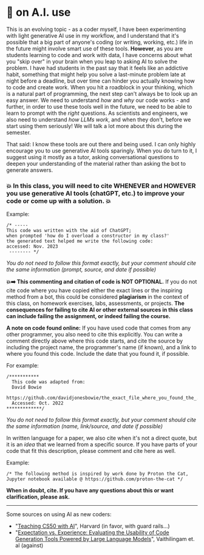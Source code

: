 # 🤖 on A.I. use

This is an evolving topic - as a coder myself, I have been experimenting with light generative AI use in my workflow, and I understand that it's possible that a big part of anyone's coding (or writing, working, etc.) life in the future might involve smart use of these tools. **However**, as you are students learning to code and work with data, I have concerns about what you "skip over" in your brain when you leap to asking AI to solve the problem. I have had students in the past say that it feels like an addictive habit, something that might help you solve a last-minute problem late at night before a deadline, but over time can hinder you actually knowing how to code and create work. When you hit a roadblock in your thinking, which is a natural part of programming, the next step can't always be to look up an easy answer. We need to understand _how_ and _why_ our code works - and further, in order to use these tools well in the future, we need to be able to learn to prompt with the _right_ questions. As scientists and engineers, we also need to understand _how LLMs work_, and when they don't, before we start using them seriously! We will talk a lot more about this during the semester. 

That said: I know these tools are out there and being used. I can only highly encourage you to use generative AI tools sparingly. When you do turn to it, I suggest using it mostly as a tutor, asking conversational questions to deepen your understanding of the material rather than asking the bot to generate answers. 

### **💥 In this class, you will need to cite WHENEVER and HOWEVER you use generative AI tools (chatGPT, etc.) to improve your code or come up with a solution. 💥**

Example: 

```
/* -----
This code was written with the aid of ChatGPT;
when prompted 'how do I overload a constructor in my class?'
the generated text helped me write the following code:
accessed: Nov. 2023
 -------- */
```
*You do not need to follow this format exactly, but your comment should cite the same information (prompt, source, and date if possible)*

**💥➡️ This commenting and citation of code is NOT OPTIONAL.** If you do not cite code where you have copied either the exact lines or the inspiring method from a bot, this could be considered **plagiarism** in the context of this class, on homework exercises, labs, assessments, or projects. **The consequences for failing to cite AI or other external sources in this class can include failing the assignment, or indeed failing the course.** 

**A note on code found online:**
If you have used code that comes from any other programmer, you also need to cite this explicitly. You can write a comment directly above where this code starts, and cite the source by including the project name, the programmer's name (if known), and a link to where you found this code. Include the date that you found it, if possible.

For example: 

```
/***********
  This code was adapted from:
  David Bowie
  https://github.com/davidjonesbowie/the_exact_file_where_you_found_the_.code
  Accessed: Oct. 2022
*************/
```
*You do not need to follow this format exactly, but your comment should cite the same information (name, link/source, and date if possible)*

In written language for a paper, we also cite when it's not a direct quote, but it is an *idea* that we learned from a specific source. If you have parts of your code that fit this description, please comment and cite here as well. 

Example:

```
/* The following method is inspired by work done by Proton the Cat,
Jupyter notebook available @ https://github.com/proton-the-cat */
```

**When in doubt, cite. If you have any questions about this or want clarification, please ask.**

---

Some sources on using AI as new coders:
- "[Teaching CS50 with AI](https://cs.harvard.edu/malan/publications/V1fp0567-liu.pdf)", Harvard (in favor, with guard rails...)
- "[Expectation vs. Experience: Evaluating the Usability of Code Generation Tools Powered by Large Language Models](https://dl.acm.org/doi/10.1145/3491101.3519665)", Vaithilingam et. al (against)
